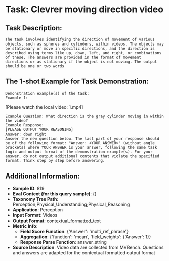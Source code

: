 # Task: Clevrer moving direction video

## Task Description:

```
The task involves identifying the direction of movement of various objects, such as spheres and cylinders, within videos. The objects may be stationary or move in specific directions, and the direction is described using terms like up, down, left, and right, or combinations of these. The answers are provided in the format of movement directions or as stationary if the object is not moving. The output should be one or two words
```

## The 1-shot Example for Task Demonstration:

```
Demonstration example(s) of the task:
Example 1:
```

[Please watch the local video: 1.mp4]

```
Example Question: What direction is the gray cylinder moving in within the video?
Example Response:
[PLEASE OUTPUT YOUR REASONING]
Answer: down right
Answer the new question below. The last part of your response should be of the following format: "Answer: <YOUR ANSWER>" (without angle brackets) where YOUR ANSWER is your answer, following the same task logic and output format of the demonstration example(s). For your answer, do not output additional contents that violate the specified format. Think step by step before answering.
```

## Additional Information:

- **Sample ID**: 819
- **Eval Context (for this query sample)**: {}
- **Taxonomy Tree Path**: Perception;Physical_Understanding;Physical_Reasoning
- **Application**: Perception
- **Input Format**: Videos
- **Output Format**: contextual_formatted_text
- **Metric Info**:
  - **Field Score Function**: {'Answer': 'multi_ref_phrase'}
  - **Aggregation**: {'function': 'mean', 'field_weights': {'Answer': 1}}
  - **Response Parse Function**: answer_string
- **Source Description**: Video data are collected from MVBench. Questions and answers are adapted for the contextual formatted output format
